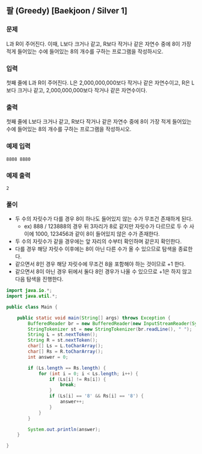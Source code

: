 ## 팔 (Greedy) [Baekjoon / Silver 1]

### 문제

L과 R이 주어진다. 이때, L보다 크거나 같고, R보다 작거나 같은 자연수 중에 8이 가장 적게 들어있는 수에 들어있는 8의 개수를 구하는 프로그램을 작성하시오.

### 입력

첫째 줄에 L과 R이 주어진다. L은 2,000,000,000보다 작거나 같은 자연수이고, R은 L보다 크거나 같고, 2,000,000,000보다 작거나 같은 자연수이다.

### 출력

첫째 줄에 L보다 크거나 같고, R보다 작거나 같은 자연수 중에 8이 가장 적게 들어있는 수에 들어있는 8의 개수를 구하는 프로그램을 작성하시오.

### 예제 입력

```
8808 8880
```

### 예제 출력

```
2
```

### 풀이

- 두 수의 자릿수가 다를 경우 8이 하나도 들어있지 않는 수가 무조건 존재하게 된다.
  - ex) 888 / 123888의 경우 뒤 3자리가 8로 같지만 자릿수가 다르므로 두 수 사이에 1000, 123456과 같이 8이 들어있지 않은 수가 존재한다.
- 두 수의 자릿수가 같을 경우에는 앞 자리의 수부터 확인하며 같은지 확인한다.
- 다를 경우 해당 자릿수 이후에는 8이 아닌 다른 수가 올 수 있으므로 탐색을 종료한다.
- 같으면서 8인 경우 해당 자릿수에 무조건 8을 포함해야 하는 것이므로 +1 한다.
- 같으면서 8이 아닌 경우 뒤에서 둘다 8인 경우가 나올 수 있으므로 +1은 하지 않고 다음 탐색을 진행한다.

```java
import java.io.*;
import java.util.*;

public class Main {

    public static void main(String[] args) throws Exception {
        BufferedReader br = new BufferedReader(new InputStreamReader(System.in));
        StringTokenizer st = new StringTokenizer(br.readLine(), " ");
        String L = st.nextToken();
        String R = st.nextToken();
        char[] Ls = L.toCharArray();
        char[] Rs = R.toCharArray();
        int answer = 0;

        if (Ls.length == Rs.length) {
            for (int i = 0; i < Ls.length; i++) {
                if (Ls[i] != Rs[i]) {
                    break;
                }
                if (Ls[i] == '8' && Rs[i] == '8') {
                    answer++;
                }
            }
        }

        System.out.println(answer);
    }

}
```